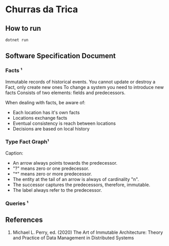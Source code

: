 # Churras da Trica

## How to run

```bash
dotnet run
```

## Software Specification Document

### Facts ¹

Immutable records of historical events.
You cannot update or destroy a Fact, only create new ones
To change a system you need to introduce new facts
Consists of two elements: fields and predecessors.

When dealing with facts, be aware of:
- Each location has it's own facts
- Locations exchange facts
- Eventual consistency is reach between locations
- Decisions are based on local history

###  Type Fact Graph¹

Caption: 
- An arrow always points towards the predecessor.
- "?" means zero or one predecessor.
- "\*" means zero or more predecessor.
- The entity at the tail of an arrow is always of cardinality "n".
- The successor captures the predecessors, therefore, immutable. 
- The label always refer to the predecessor.

### Queries ¹

## References
1. Michael L. Perry, ed. (2020) The Art of Immutable Architecture: Theory and Practice of Data Management in Distributed Systems
